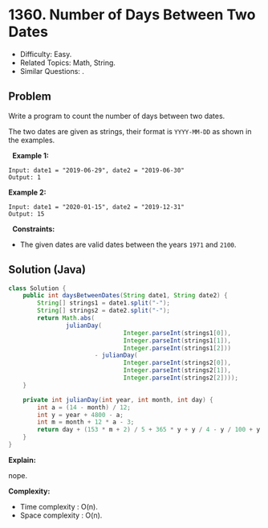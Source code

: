 # 1360. Number of Days Between Two Dates

- Difficulty: Easy.
- Related Topics: Math, String.
- Similar Questions: .

## Problem

Write a program to count the number of days between two dates.

The two dates are given as strings, their format is ```YYYY-MM-DD``` as shown in the examples.

 
**Example 1:**
```
Input: date1 = "2019-06-29", date2 = "2019-06-30"
Output: 1
```

**Example 2:**
```
Input: date1 = "2020-01-15", date2 = "2019-12-31"
Output: 15
```
 
**Constraints:**


	
- The given dates are valid dates between the years ```1971``` and ```2100```.



## Solution (Java)

```java
class Solution {
    public int daysBetweenDates(String date1, String date2) {
        String[] strings1 = date1.split("-");
        String[] strings2 = date2.split("-");
        return Math.abs(
                julianDay(
                                Integer.parseInt(strings1[0]),
                                Integer.parseInt(strings1[1]),
                                Integer.parseInt(strings1[2]))
                        - julianDay(
                                Integer.parseInt(strings2[0]),
                                Integer.parseInt(strings2[1]),
                                Integer.parseInt(strings2[2])));
    }

    private int julianDay(int year, int month, int day) {
        int a = (14 - month) / 12;
        int y = year + 4800 - a;
        int m = month + 12 * a - 3;
        return day + (153 * m + 2) / 5 + 365 * y + y / 4 - y / 100 + y / 400 - 32045;
    }
}
```

**Explain:**

nope.

**Complexity:**

* Time complexity : O(n).
* Space complexity : O(n).
